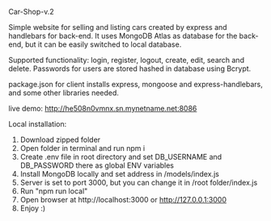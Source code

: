 Car-Shop-v.2

Simple website for selling and listing cars created by express and handlebars for back-end.
It uses MongoDB Atlas as database for the back-end, but it can be easily switched to local database.

Supported functionality: login, register, logout, create, edit, search and delete.
Passwords for users are stored hashed in database using Bcrypt.

package.json for client installs express, mongoose and express-handlebars, and some other libraries needed.

live demo: http://he508n0vmnx.sn.mynetname.net:8086

Local installation:

1. Download zipped folder
2. Open folder in terminal and run npm i
3. Create .env file in root directory and set DB_USERNAME and DB_PASSWORD there as global ENV variables
4. Install MongoDB locally and set address in /models/index.js
5. Server is set to port 3000, but you can change it in /root folder/index.js
6. Run "npm run local"
7. Open browser at http://localhost:3000 or http://127.0.0.1:3000
8. Enjoy :)
